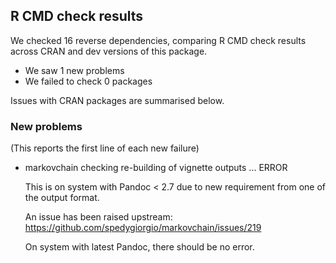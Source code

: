 ## R CMD check results

We checked 16 reverse dependencies, comparing R CMD check results across CRAN and dev versions of this package.

 * We saw 1 new problems
 * We failed to check 0 packages

Issues with CRAN packages are summarised below.

### New problems
(This reports the first line of each new failure)

* markovchain
  checking re-building of vignette outputs ... ERROR
  
  This is on system with Pandoc < 2.7 due to new requirement from one of the output format. 

  An issue has been raised upstream: https://github.com/spedygiorgio/markovchain/issues/219
  
  On system with latest Pandoc, there should be no error.
